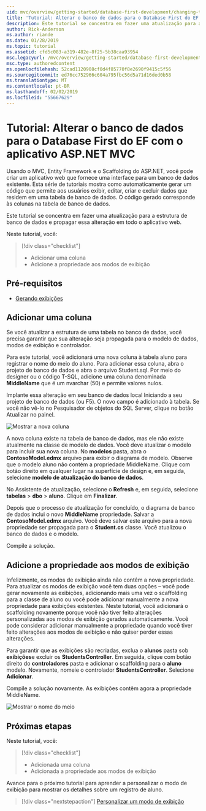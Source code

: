 ```yaml
---
uid: mvc/overview/getting-started/database-first-development/changing-the-database
title: 'Tutorial: Alterar o banco de dados para o Database First do EF com o aplicativo ASP.NET MVC'
description: Este tutorial se concentra em fazer uma atualização para a estrutura de banco de dados e propagar essa alteração em todo o aplicativo web.
author: Rick-Anderson
ms.author: riande
ms.date: 01/28/2019
ms.topic: tutorial
ms.assetid: cfd5c083-a319-482e-8f25-5b38caa93954
msc.legacyurl: /mvc/overview/getting-started/database-first-development/changing-the-database
msc.type: authoredcontent
ms.openlocfilehash: 52cad1120908cf0d4f85770f8e2690f9415c5f56
ms.sourcegitcommit: ed76cc752966c604a795fbc56d5a71d16ded0b58
ms.translationtype: MT
ms.contentlocale: pt-BR
ms.lasthandoff: 02/02/2019
ms.locfileid: "55667629"
---
```

# <a name="tutorial-change-the-database-for-ef-database-first-with-aspnet-mvc-app"></a>Tutorial: Alterar o banco de dados para o Database First do EF com o aplicativo ASP.NET MVC

Usando o MVC, Entity Framework e o Scaffolding do ASP.NET, você pode criar um aplicativo web que fornece uma interface para um banco de dados existente. Esta série de tutoriais mostra como automaticamente gerar um código que permite aos usuários exibir, editar, criar e excluir dados que residem em uma tabela de banco de dados. O código gerado corresponde às colunas na tabela de banco de dados.

Este tutorial se concentra em fazer uma atualização para a estrutura de banco de dados e propagar essa alteração em todo o aplicativo web.

Neste tutorial, você:

> [!div class="checklist"]
> * Adicionar uma coluna
> * Adicione a propriedade aos modos de exibição

## <a name="prerequisites"></a>Pré-requisitos

* [Gerando exibições](generating-views.md)

## <a name="add-a-column"></a>Adicionar uma coluna

Se você atualizar a estrutura de uma tabela no banco de dados, você precisa garantir que sua alteração seja propagada para o modelo de dados, modos de exibição e controlador.

Para este tutorial, você adicionará uma nova coluna à tabela aluno para registrar o nome do meio do aluno. Para adicionar essa coluna, abra o projeto de banco de dados e abra o arquivo Student.sql. Por meio do designer ou o código T-SQL, adicione uma coluna denominada **MiddleName** que é um nvarchar (50) e permite valores nulos.

Implante essa alteração em seu banco de dados local Iniciando a seu projeto de banco de dados (ou F5). O novo campo é adicionado à tabela. Se você não vê-lo no Pesquisador de objetos do SQL Server, clique no botão Atualizar no painel.

![Mostrar a nova coluna](changing-the-database/_static/image2.png)

A nova coluna existe na tabela de banco de dados, mas ele não existe atualmente na classe de modelo de dados. Você deve atualizar o modelo para incluir sua nova coluna. No **modelos** pasta, abra o **ContosoModel.edmx** arquivo para exibir o diagrama de modelo. Observe que o modelo aluno não contém a propriedade MiddleName. Clique com botão direito em qualquer lugar na superfície de design e, em seguida, selecione **modelo de atualização do banco de dados**.

No Assistente de atualização, selecione o **Refresh** e, em seguida, selecione **tabelas** > **dbo** > **aluno**. Clique em **Finalizar**.

Depois que o processo de atualização for concluído, o diagrama de banco de dados inclui o novo **MiddleName** propriedade. Salvar a **ContosoModel.edmx** arquivo. Você deve salvar este arquivo para a nova propriedade ser propagada para o **Student.cs** classe. Você atualizou o banco de dados e o modelo.

Compile a solução.

## <a name="add-the-property-to-the-views"></a>Adicione a propriedade aos modos de exibição

Infelizmente, os modos de exibição ainda não contêm a nova propriedade. Para atualizar os modos de exibição você tem duas opções – você pode gerar novamente as exibições, adicionando mais uma vez o scaffolding para a classe de aluno ou você pode adicionar manualmente a nova propriedade para exibições existentes. Neste tutorial, você adicionará o scaffolding novamente porque você não tiver feito alterações personalizadas aos modos de exibição gerados automaticamente. Você pode considerar adicionar manualmente a propriedade quando você tiver feito alterações aos modos de exibição e não quiser perder essas alterações.

Para garantir que as exibições são recriadas, exclua o **alunos** pasta sob **exibições**e excluir os **StudentsController**. Em seguida, clique com botão direito do **controladores** pasta e adicionar o scaffolding para o **aluno** modelo. Novamente, nomeie o controlador **StudentsController**. Selecione **Adicionar**.

Compile a solução novamente. As exibições contêm agora a propriedade MiddleName.

![Mostrar o nome do meio](changing-the-database/_static/image5.png)

## <a name="next-steps"></a>Próximas etapas

Neste tutorial, você:

> [!div class="checklist"]
> * Adicionada uma coluna
> * Adicionada a propriedade aos modos de exibição

Avance para o próximo tutorial para aprender a personalizar o modo de exibição para mostrar os detalhes sobre um registro de aluno.
> [!div class="nextstepaction"]
> [Personalizar um modo de exibição](customizing-a-view.md)